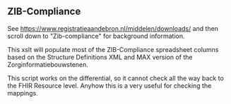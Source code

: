 ## ZIB-Compliance

See <https://www.registratieaandebron.nl/middelen/downloads/> and then scroll down to "Zib-compliance" for background information.

This xslt will populate most of the ZIB-Compliance spreadsheet columns based on the Structure Definitions XML and MAX version of the Zorginformatiebouwstenen.

This script works on the differential, so it cannot check all the way back to the FHIR Resource level.
Anyhow this is a very useful for checking the mappings. 